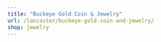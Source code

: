 ```yaml
---
title: "Buckeye Gold Coin & Jewelry"
url: /lancaster/buckeye-gold-coin-and-jewelry/
shop: jewelry
---
```


